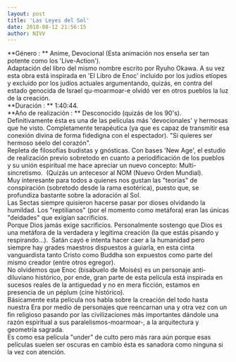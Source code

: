 ```yaml
---
layout: post
title: 'Las Leyes del Sol'
date: 2018-08-12 21:56:15
author: NIVV
---
```


**Género : ** Anime, Devocional (Esta animación nos enseña ser tan potente como los 'Live-Action').  
Adaptación del libro del mismo nombre escrito por Ryuho Okawa. A su vez esta obra está inspirada en 'El Libro de Enoc' incluido por los judíos etíopes y excluido por los judíos actuales argumentando, quizás, en contra del estado genocida de Israel qu-moarmoar-e olvidó ver en otros pueblos la luz de la creación.  
**Duración : ** 1:40:44.  
**Año de realización : ** Desconocido (quizás de los 90's).  
Definitivamente ésta es una de las películas más 'devocionales' y hermosas que he visto. Completamente terapéutica (ya que es capaz de transmitir esa conexión divina de forma fidedigna con el espectador).
"Si quieres ser hermoso séelo del corazón".  
Repleta de filosofías budistas y gnósticas. Con bases 'New Age', el estudio de realización previo sobretodo en cuanto a periodificación de los pueblos y su unión espiritual me hace apreciar un nuevo concepto: Multi-sincretismo. 
(Quizás un antecesor al NOM (Nuevo Orden Mundial).  
Muy interesante para todos a quienes nos gustan las "teorías" de conspiración (sobretodo desde la rama esotérica), puesto que, se profundiza bastante sobre la adoración al Sol.  
Las Sectas siempre quisieron hacerse pasar por dioses olvidando la humildad. Los "reptilianos" (por el momento como metáfora) eran las únicas "deidades" que exigían sacrificios.  
Porque Dios jamás exige sacrificios. Personalmente sostengo que Dios es una metáfora de la verdadera y legítima creación (la que estás pisando y respirando...).  
Satán cayó e intenta hacer caer a la humanidad pero siempre hay grades maestros dispuestos a guiarla, en esta cinta vanguardista tanto Cristo como Buddha son expuestos como parte del mismo creador (entre otros egregor).  
No olvidemos que Enoc (bisabuelo de Moisés) es un personaje anti-diluviano histórico, por ende, gran parte de esta película está inspirada en sucesos reales de la antiguedad y no en mera ficción, estamos en presencia de un péplum (cine histórico).  
Básicamente esta película nos habla sobre la creación del todo hasta nuestra Era por medio de personajes que reencarnan una y otra vez con un fin religioso pasando por las civilizaciones más importantes dándole una razón espiritual a sus paralelismos-moarmoar-, a la arquitectura y geometría sagrada.  
Es como esa película "under" de culto pero más rara aún porque esas películas suelen ser oscuras en cambio ésta es sanadora como ninguna si la vez con atención.  
